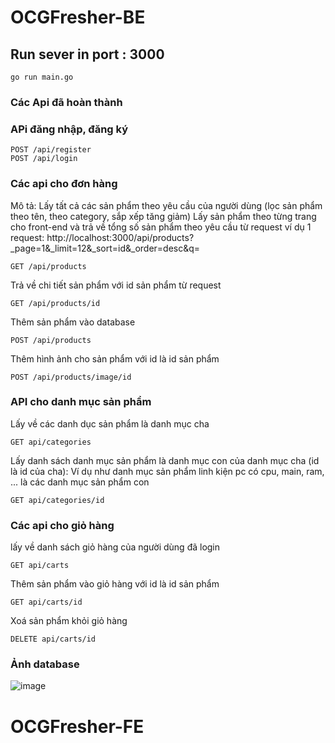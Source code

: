 # OCGFresher-BE

## Run sever in port : 3000
```
go run main.go
```
### Các Api đã hoàn thành 
    
### APi đăng nhập, đăng ký
```
POST /api/register
POST /api/login
```

### Các api cho đơn hàng

Mô tả: Lấy tất cả các sản phẩm theo yêu cầu của người dùng (lọc sản phẩm theo tên, theo category, sắp xếp tăng giảm)
Lấy sản phẩm theo từng trang cho front-end và trả về tổng số sản phẩm theo yêu cầu từ request
ví dụ 1 request: http://localhost:3000/api/products?_page=1&_limit=12&_sort=id&_order=desc&q=
```
GET /api/products
```

Trả về chi tiết sản phẩm với id sản phẩm từ request
```
GET /api/products/id
```

Thêm sản phẩm vào database
```
POST /api/products
```

Thêm hình ảnh cho sản phẩm với id là id sản phẩm
```
POST /api/products/image/id
```
### API cho danh mục sản phẩm
Lấy về các danh dục sản phẩm là danh mục cha 
```
GET api/categories
```

Lấy danh sách danh mục sản phẩm là danh mục con của danh mục cha (id là id của cha): Ví dụ như danh mục sản phẩm linh kiện pc có cpu, main, ram, ... là các danh mục sản phẩm con
```
GET api/categories/id
```
### Các api cho giỏ hàng
lấy về danh sách giỏ hàng của người dùng đã login
```
GET api/carts
```

Thêm sản phẩm vào giỏ hàng với id là id sản phẩm
```
GET api/carts/id
```

Xoá sản phẩm khỏi giỏ hàng
```
DELETE api/carts/id
```



### Ảnh database
![image](https://user-images.githubusercontent.com/43265144/123946816-d62f2580-d9c9-11eb-9d29-3551a2fb584f.png)


# OCGFresher-FE




